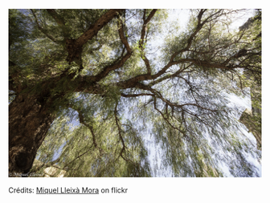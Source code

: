 ![Roxane](/images/2022-04-12.jpg)

Crédits: [Miquel Lleixà Mora](https://www.flickr.com/people/miqmat/) on flickr